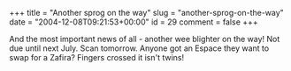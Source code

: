 +++
title = "Another sprog on the way"
slug = "another-sprog-on-the-way"
date = "2004-12-08T09:21:53+00:00"
id = 29
comment = false
+++

And the most important news of all - another wee blighter on the way! Not due until next July. Scan tomorrow. Anyone got an Espace they want to swap for a Zafira? Fingers crossed it isn't twins!


